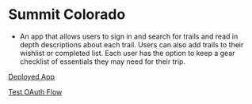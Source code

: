 # Summit Colorado

- An app that allows users to sign in and search for trails and read in depth descriptions about each trail. Users can also add trails to their wishlist or completed list. Each user has the option to keep a gear checklist of essentials they may need for their trip.

[Deployed App](https://summit-colorado.herokuapp.com/)

[Test OAuth Flow](https://summit-colorado.herokuapp.com/auth/google)
